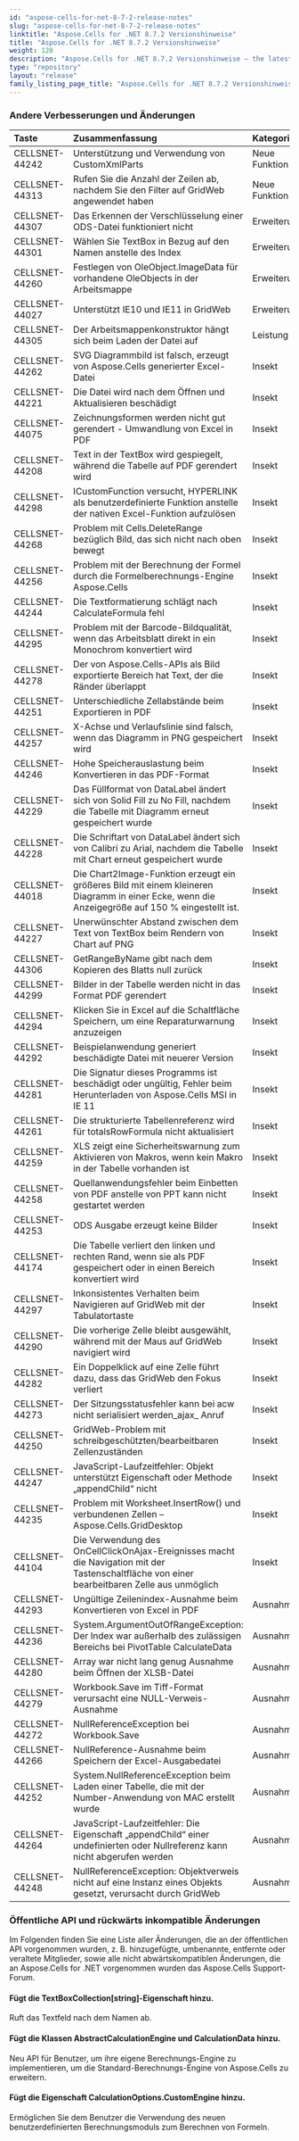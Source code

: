 ```yaml
---
id: "aspose-cells-for-net-8-7-2-release-notes"
slug: "aspose-cells-for-net-8-7-2-release-notes"
linktitle: "Aspose.Cells for .NET 8.7.2 Versionshinweise"
title: "Aspose.Cells for .NET 8.7.2 Versionshinweise"
weight: 120
description: "Aspose.Cells for .NET 8.7.2 Versionshinweise – the latest updates and fixes."
type: "repository"
layout: "release"
family_listing_page_title: "Aspose.Cells for .NET 8.7.2 Versionshinweise"
---
```

### **Andere Verbesserungen und Änderungen**

|**Taste** |**Zusammenfassung** |**Kategorie** |
|:- |:- |:- |
|CELLSNET-44242 | Unterstützung und Verwendung von CustomXmlParts|Neue Funktion|
|CELLSNET-44313 | Rufen Sie die Anzahl der Zeilen ab, nachdem Sie den Filter auf GridWeb angewendet haben|Neue Funktion|
|CELLSNET-44307 | Das Erkennen der Verschlüsselung einer ODS-Datei funktioniert nicht| Erweiterung|
|CELLSNET-44301 | Wählen Sie TextBox in Bezug auf den Namen anstelle des Index| Erweiterung|
|CELLSNET-44260 | Festlegen von OleObject.ImageData für vorhandene OleObjects in der Arbeitsmappe| Erweiterung|
|CELLSNET-44027 | Unterstützt IE10 und IE11 in GridWeb| Erweiterung|
|CELLSNET-44305 | Der Arbeitsmappenkonstruktor hängt sich beim Laden der Datei auf| Leistung|
|CELLSNET-44262 | SVG Diagrammbild ist falsch, erzeugt von Aspose.Cells generierter Excel-Datei| Insekt|
|CELLSNET-44221 | Die Datei wird nach dem Öffnen und Aktualisieren beschädigt| Insekt|
|CELLSNET-44075 | Zeichnungsformen werden nicht gut gerendert - Umwandlung von Excel in PDF| Insekt|
|CELLSNET-44208 | Text in der TextBox wird gespiegelt, während die Tabelle auf PDF gerendert wird| Insekt|
|CELLSNET-44298 | ICustomFunction versucht, HYPERLINK als benutzerdefinierte Funktion anstelle der nativen Excel-Funktion aufzulösen| Insekt|
|CELLSNET-44268 | Problem mit Cells.DeleteRange bezüglich Bild, das sich nicht nach oben bewegt| Insekt|
|CELLSNET-44256 |Problem mit der Berechnung der Formel durch die Formelberechnungs-Engine Aspose.Cells| Insekt|
|CELLSNET-44244 | Die Textformatierung schlägt nach CalculateFormula fehl| Insekt|
|CELLSNET-44295 | Problem mit der Barcode-Bildqualität, wenn das Arbeitsblatt direkt in ein Monochrom konvertiert wird| Insekt|
|CELLSNET-44278 | Der von Aspose.Cells-APIs als Bild exportierte Bereich hat Text, der die Ränder überlappt| Insekt|
|CELLSNET-44251 | Unterschiedliche Zellabstände beim Exportieren in PDF| Insekt|
|CELLSNET-44257 | X-Achse und Verlaufslinie sind falsch, wenn das Diagramm in PNG gespeichert wird| Insekt|
|CELLSNET-44246 | Hohe Speicherauslastung beim Konvertieren in das PDF-Format| Insekt|
|CELLSNET-44229 | Das Füllformat von DataLabel ändert sich von Solid Fill zu No Fill, nachdem die Tabelle mit Diagramm erneut gespeichert wurde| Insekt|
|CELLSNET-44228 | Die Schriftart von DataLabel ändert sich von Calibri zu Arial, nachdem die Tabelle mit Chart erneut gespeichert wurde| Insekt|
|CELLSNET-44018 | Die Chart2Image-Funktion erzeugt ein größeres Bild mit einem kleineren Diagramm in einer Ecke, wenn die Anzeigegröße auf 150 % eingestellt ist.| Insekt|
|CELLSNET-44227 | Unerwünschter Abstand zwischen dem Text von TextBox beim Rendern von Chart auf PNG| Insekt|
|CELLSNET-44306 | GetRangeByName gibt nach dem Kopieren des Blatts null zurück| Insekt|
|CELLSNET-44299 |Bilder in der Tabelle werden nicht in das Format PDF gerendert| Insekt|
|CELLSNET-44294 | Klicken Sie in Excel auf die Schaltfläche Speichern, um eine Reparaturwarnung anzuzeigen| Insekt|
|CELLSNET-44292 | Beispielanwendung generiert beschädigte Datei mit neuerer Version| Insekt|
|CELLSNET-44281 | Die Signatur dieses Programms ist beschädigt oder ungültig, Fehler beim Herunterladen von Aspose.Cells MSI in IE 11| Insekt|
|CELLSNET-44261 | Die strukturierte Tabellenreferenz wird für totalsRowFormula nicht aktualisiert| Insekt|
|CELLSNET-44259 | XLS zeigt eine Sicherheitswarnung zum Aktivieren von Makros, wenn kein Makro in der Tabelle vorhanden ist| Insekt|
|CELLSNET-44258 | Quellanwendungsfehler beim Einbetten von PDF anstelle von PPT kann nicht gestartet werden| Insekt|
|CELLSNET-44253 | ODS Ausgabe erzeugt keine Bilder| Insekt|
|CELLSNET-44174 | Die Tabelle verliert den linken und rechten Rand, wenn sie als PDF gespeichert oder in einen Bereich konvertiert wird| Insekt|
|CELLSNET-44297 | Inkonsistentes Verhalten beim Navigieren auf GridWeb mit der Tabulatortaste| Insekt|
|CELLSNET-44290 | Die vorherige Zelle bleibt ausgewählt, während mit der Maus auf GridWeb navigiert wird| Insekt|
|CELLSNET-44282 | Ein Doppelklick auf eine Zelle führt dazu, dass das GridWeb den Fokus verliert| Insekt|
|CELLSNET-44273 |Der Sitzungsstatusfehler kann bei acw nicht serialisiert werden_ajax_ Anruf| Insekt|
|CELLSNET-44250 | GridWeb-Problem mit schreibgeschützten/bearbeitbaren Zellenzuständen| Insekt|
|CELLSNET-44247 |JavaScript-Laufzeitfehler: Objekt unterstützt Eigenschaft oder Methode „appendChild“ nicht| Insekt|
|CELLSNET-44235 | Problem mit Worksheet.InsertRow() und verbundenen Zellen – Aspose.Cells.GridDesktop| Insekt|
|CELLSNET-44104 | Die Verwendung des OnCellClickOnAjax-Ereignisses macht die Navigation mit der Tastenschaltfläche von einer bearbeitbaren Zelle aus unmöglich| Insekt|
|CELLSNET-44293 | Ungültige Zeilenindex-Ausnahme beim Konvertieren von Excel in PDF| Ausnahme|
|CELLSNET-44236 | System.ArgumentOutOfRangeException: Der Index war außerhalb des zulässigen Bereichs bei PivotTable CalculateData| Ausnahme|
|CELLSNET-44280 | Array war nicht lang genug Ausnahme beim Öffnen der XLSB-Datei| Ausnahme|
|CELLSNET-44279 | Workbook.Save im Tiff-Format verursacht eine NULL-Verweis-Ausnahme| Ausnahme|
|CELLSNET-44272 | NullReferenceException bei Workbook.Save| Ausnahme|
|CELLSNET-44266 | NullReference-Ausnahme beim Speichern der Excel-Ausgabedatei| Ausnahme|
|CELLSNET-44252 | System.NullReferenceException beim Laden einer Tabelle, die mit der Number-Anwendung von MAC erstellt wurde| Ausnahme|
|CELLSNET-44264 | JavaScript-Laufzeitfehler: Die Eigenschaft „appendChild“ einer undefinierten oder Nullreferenz kann nicht abgerufen werden| Ausnahme|
|CELLSNET-44248 | NullReferenceException: Objektverweis nicht auf eine Instanz eines Objekts gesetzt, verursacht durch GridWeb| Ausnahme|
### **Öffentliche API und rückwärts inkompatible Änderungen**
Im Folgenden finden Sie eine Liste aller Änderungen, die an der öffentlichen API vorgenommen wurden, z. B. hinzugefügte, umbenannte, entfernte oder veraltete Mitglieder, sowie alle nicht abwärtskompatiblen Änderungen, die an Aspose.Cells for .NET vorgenommen wurden das Aspose.Cells Support-Forum.
#### **Fügt die TextBoxCollection[string]-Eigenschaft hinzu.**
Ruft das Textfeld nach dem Namen ab.
#### **Fügt die Klassen AbstractCalculationEngine und CalculationData hinzu.**
Neu API für Benutzer, um ihre eigene Berechnungs-Engine zu implementieren, um die Standard-Berechnungs-Engine von Aspose.Cells zu erweitern.
#### **Fügt die Eigenschaft CalculationOptions.CustomEngine hinzu.**
Ermöglichen Sie dem Benutzer die Verwendung des neuen benutzerdefinierten Berechnungsmoduls zum Berechnen von Formeln.
